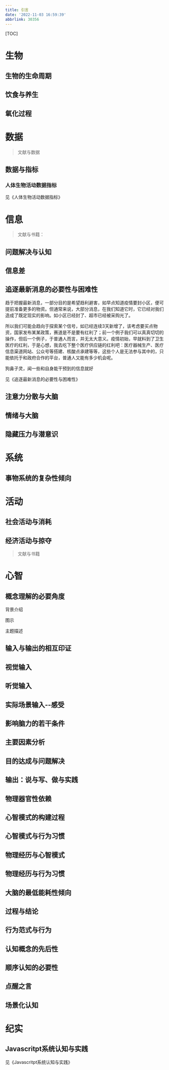 ```yaml
---
title: 引言
date: '2022-11-03 16:59:39'
abbrlink: 30356
---
```


[TOC]



# 生物

## 生物的生命周期

## 饮食与养生

## 氧化过程

# 数据

> 文献与数据

## 数据与指标

### 人体生物活动数据指标

见《人体生物活动数据指标》 

# 信息

> 文献与书籍：
>
> 

## 问题解决与认知



## 信息差



## 追逐最新消息的必要性与困难性

趋于把握最新消息，一部分目的是希望趋利避害，如早点知道疫情要封小区，便可提前准备更多的物资。但通常来说，大部分消息，在我们知道它时，它已经对我们造成了既定现实的影响。如小区已经封了、超市已经被采购光了。

所以我们可能会趋向于探索某个信号，如已经连续3天新增了，该考虑要买点物资，国家发布某某政策，赛道是不是要有红利了；前一个例子我们可以真真切切的操作，但后一个例子，于普通人而言，并无太大意义。疫情初始，早就料到了卫生医疗的红利，于是心想，我去吃下整个医疗供应链的红利吧：医疗器械生产、医疗信息渠道网站、公众号等搭建、核酸点承建等等，这些个人是无法参与其中的，只能依托于和政府合作的平台，普通人又能有多少机会呢。

狗鼻子灵，闻一些和自身能干预到的信息就好

见《追逐最新消息的必要性与困难性》

## 注意力分散与大脑



## 情绪与大脑



## 隐藏压力与潜意识

 

# 系统

## 事物系统的复杂性倾向

# 活动

## 社会活动与消耗



## 经济活动与掠夺

> 文献与书籍

# 心智

## 概念理解的必要角度

背景介绍

图示

主题描述

## 输入与输出的相互印证

## 视觉输入

## 听觉输入

## 实际场景输入--感受

## 影响脑力的若干条件

## 主要因素分析

## 目的达成与问题解决

## 输出：说与写、做与实践

## 物理器官性依赖

## 心智模式的构建过程

## 心智模式与行为习惯

## 物理经历与心智模式

## 物理经历与行为习惯

## 大脑的最低能耗性倾向

## 过程与结论

## 行为范式与行为

## 认知概念的先后性

## 顺序认知的必要性

## 点醒之言

## 场景化认知





# 纪实

## Javascritpt系统认知与实践

见《Javascritpt系统认知与实践》

 